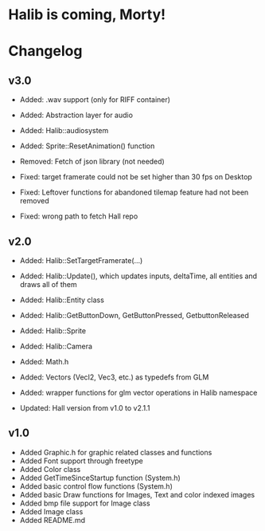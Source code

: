 # Halib is coming, Morty!

# Changelog
## v3.0
- Added: .wav support (only for RIFF container)
- Added: Abstraction layer for audio
- Added: Halib::audiosystem
- Added: Sprite::ResetAnimation() function

- Removed: Fetch of json library (not needed)

- Fixed: target framerate could not be set higher than 30 fps on Desktop
- Fixed: Leftover functions for abandoned tilemap feature had not been removed
- Fixed: wrong path to fetch Hall repo

## v2.0
- Added: Halib::SetTargetFramerate(...)
- Added: Halib::Update(), which updates inputs, deltaTime, all entities and draws all of them
- Added: Halib::Entity class
- Added: Halib::GetButtonDown, GetButtonPressed, GetbuttonReleased
- Added: Halib::Sprite
- Added: Halib::Camera
- Added: Math.h
- Added: Vectors (VecI2, Vec3, etc.) as typedefs from GLM
- Added: wrapper functions for glm vector operations in Halib namespace

- Updated: Hall version from v1.0 to v2.1.1

## v1.0

- Added Graphic.h for graphic related classes and functions
- Added Font support through freetype
- Added Color class
- Added GetTimeSinceStartup function (System.h)
- Added basic control flow functions (System.h)
- Added basic Draw functions for Images, Text and color indexed images
- Added bmp file support for Image class
- Added Image class
- Added README.md
